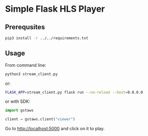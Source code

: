 # Simple Flask HLS Player

## Prerequsites

```bash
pip3 install -r ../../requirements.txt
```

## Usage

From command line:
```bash
python3 stream_client.py
```

or:

```bash
FLASK_APP=stream_client.py flask run --no-reload --host=0.0.0.0
```

or with SDK:
```python
import gstaws

client = gstaws.client("viewer")
```

Go to [http://localhost:5000](http://localhost:5000) and click on it to play.
